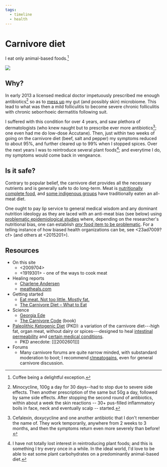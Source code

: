```yaml
---
tags:
  - timeline
  - health
---
```


# Carnivore diet

I eat only animal-based foods.[^coffee]

[^coffee]: Coffee being a delightful exception.

![](/static/beef.jpg)

## Why?

In early 2013 a licensed medical doctor impetuously prescribed me enough antibiotics[^prescription] so as to [mess up](https://en.wikipedia.org/wiki/Dysbiosis) my gut (and possibly skin) microbiome. This lead to what was then a mild folliculitis to become severe chronic folliculitis with chronic seborrhoeic dermatitis following suit.

[^prescription]: Minocycline, 100g a day for 30 days--had to stop due to severe side effects. Then another prescription of the same but 50g a day, followed by same side effects. After stopping the second round of antibiotics, within about a week the skin reactions -- 30+ pus-filled inflammatory boils in face, neck and eventually scalp -- started.

I suffered with this condition for over 4 years, and saw plethora of dermatologists \(who knew naught but to prescribe ever more antibiotics[^moreanti]\; one even had me do low-dose Accutane). Then, just within two weeks of going on the carnivore diet \(beef, salt and pepper\) my symptoms reduced to about 95%, and further cleared up to 99% when I stopped spices. Over the next years I was to reintroduce several plant foods[^reint]; and everytime I do, my symptoms would come back in vengeance.

[^reint]: I have not totally lost interest in reintroducing plant foods; and this is something I try every once in a while. In the ideal world, I'd love to be able to eat some plant carbohydrates on a predominantly animal-based diet.

[^moreanti]: Cefalexin, doxycycline and one another antibiotic that I don't remember the name of. They work temporarily, anywhere from 2 weeks to 3 months, and then the symptoms return even more severely than before!

## Is it safe?

Contrary to popular belief, the carnivore diet provides all the necessary nutrients and is generally safe to do long-term. Meat is [nutritionally complete food](http://www.diagnosisdiet.com/food/meats/), and [some indigenous groups](https://justmeat.co/peoples/) have traditionally eaten an all-meat diet.

One ought to pay lip service to general medical wisdom and any dominant nutrition ideology as they are laced with an anti-meat bias \(see below\) using [problematic epidemiological studies](https://www.diagnosisdiet.com/epidemilogical-studies/) where, depending on the researcher's nutritional bias, one can establish [_any_ food item to be problematic](https://academic.oup.com/ajcn/article/97/1/127/4576988). For a telling instance of how biased health organizations can be, see <23ad7009?cf> (and others at <2015201>).


## Resources

* On this site
  * <2009704>
  * <1919301> - one of the ways to cook meat
* Healing reports
  * [Charlene  Andersen](http://web.archive.org/web/20191101053010/http://meatheals.com/2018/02/04/charlene-andersen/)
  * [meatheals.com](http://meatheals.com/)
* Getting started
  * [Eat meat. Not too little. Mostly fat.](https://www.mostly-fat.com/eat-meat-not-too-little-mostly-fat/)
  * [The Carnivore Diet – What to Eat](https://meat.health/knowledge-base/carnivore-diet-what-to-eat/)
* Science
  * [Georgia Ede](https://www.diagnosisdiet.com/full-article/meat)
  * [The Carnivore Code](https://carnivoremd.com/book/) (book)
* [Paleolithic Ketogenic Diet](https://www.researchgate.net/publication/323151200_Therapeutic_protocol_of_Paleomedicina_Hungary) (PKD): a variation of the carnivore diet---high fat, organ meat, without dairy or spices---designed to heal [intestinal permeability](https://www.youtube.com/watch?v=nDPM8o9jcFA) and [certain medical conditions](https://justmeat.co/wiki/pkd/#case-studies).
  * PKD anecdote: [[[2002601]]]
* Forums
  * Many carnivore forums are quite narrow minded, with substandard moderation to boot; I recommend [r/meatogains](https://www.reddit.com/r/meatogains/), even for general carnivore discussion.
